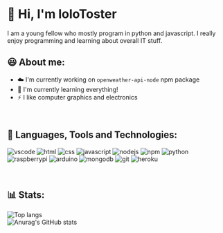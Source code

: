 # 👋 Hi, I'm loloToster

I am a young fellow who mostly program in python and javascript. I really enjoy programming and learning about overall IT stuff.

## 😃 About me:
* ☁️ I'm currently working on `openweather-api-node` npm package
* ‍🌱 I'm currently learning everything!
* ⚡ I like computer graphics and electronics

<br>

## 🧰 Languages, Tools and Technologies:
![vscode](https://img.shields.io/badge/-VSCode-007ACC?style=for-the-badge&logo=visualstudiocode&logoColor=007ACC&labelColor=151515)
![html](https://img.shields.io/badge/-HTML-E34F26?style=for-the-badge&logo=html5&logoColor=E34F26&labelColor=151515)
![css](https://img.shields.io/badge/-CSS-1572B6?style=for-the-badge&logo=css3&logoColor=1572B6&labelColor=151515)
![javascript](https://img.shields.io/badge/-javascript-F7DF1E?style=for-the-badge&logo=javascript&logoColor=F7DF1E&labelColor=151515)
![nodejs](https://img.shields.io/badge/-node.js-339933?style=for-the-badge&logo=node.js&logoColor=339933&labelColor=151515)
![npm](https://img.shields.io/badge/-npm-CB3837?style=for-the-badge&logo=npm&logoColor=CB3837C&labelColor=151515)
![python](https://img.shields.io/badge/-python-3776AB?style=for-the-badge&logo=python&logoColor=3776AB&labelColor=151515)
![raspberrypi](https://img.shields.io/badge/-raspberry%20pi-A22846?style=for-the-badge&logo=raspberrypi&logoColor=A22846&labelColor=151515)
![arduino](https://img.shields.io/badge/-arduino-00979D?style=for-the-badge&logo=arduino&logoColor=00979D&labelColor=151515)
![mongodb](https://img.shields.io/badge/-mongodb-47A248?style=for-the-badge&logo=mongodb&logoColor=47A248&labelColor=151515)
![git](https://img.shields.io/badge/-git-F05032?style=for-the-badge&logo=git&logoColor=F05032&labelColor=151515)
![heroku](https://img.shields.io/badge/-heroku-430098?style=for-the-badge&logo=heroku&logoColor=430098&labelColor=151515)

<br>

## 📊 Stats:
![Top langs](https://github-readme-stats.vercel.app/api/top-langs/?username=loloToster&theme=dark&layout=compact)\
![Anurag's GitHub stats](https://github-readme-stats.vercel.app/api?username=loloToster&theme=dark&show_icons=true)


